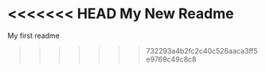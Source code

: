<<<<<<< HEAD
My New Readme
=======
My first readme
>>>>>>> 732293a4b2fc2c40c526aaca3ff5e9769c49c8c8
